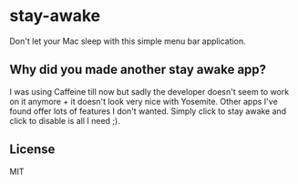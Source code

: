 # stay-awake

Don't let your Mac sleep with this simple menu bar application.

## Why did you made another stay awake app?

I was using Caffeine till now but sadly the developer doesn't seem to work on it anymore + it doesn't look very nice with Yosemite. Other apps I've found offer lots of features I don't wanted. Simply click to stay awake and click to disable is all I need ;).

## License

MIT
